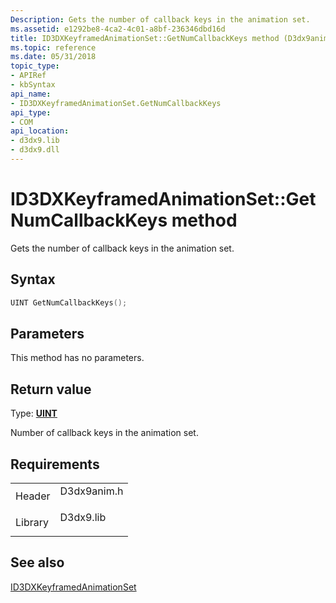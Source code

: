```yaml
---
Description: Gets the number of callback keys in the animation set.
ms.assetid: e1292be8-4ca2-4c01-a8bf-236346dbd16d
title: ID3DXKeyframedAnimationSet::GetNumCallbackKeys method (D3dx9anim.h)
ms.topic: reference
ms.date: 05/31/2018
topic_type: 
- APIRef
- kbSyntax
api_name: 
- ID3DXKeyframedAnimationSet.GetNumCallbackKeys
api_type: 
- COM
api_location: 
- d3dx9.lib
- d3dx9.dll
---
```


# ID3DXKeyframedAnimationSet::GetNumCallbackKeys method

Gets the number of callback keys in the animation set.

## Syntax


```C++
UINT GetNumCallbackKeys();
```



## Parameters

This method has no parameters.

## Return value

Type: **[**UINT**](https://msdn.microsoft.com/library/Aa383751(v=VS.85).aspx)**

Number of callback keys in the animation set.

## Requirements



|                    |                                                                                        |
|--------------------|----------------------------------------------------------------------------------------|
| Header<br/>  | <dl> <dt>D3dx9anim.h</dt> </dl> |
| Library<br/> | <dl> <dt>D3dx9.lib</dt> </dl>   |



## See also

<dl> <dt>

[ID3DXKeyframedAnimationSet](id3dxkeyframedanimationset.md)
</dt> </dl>

 

 





